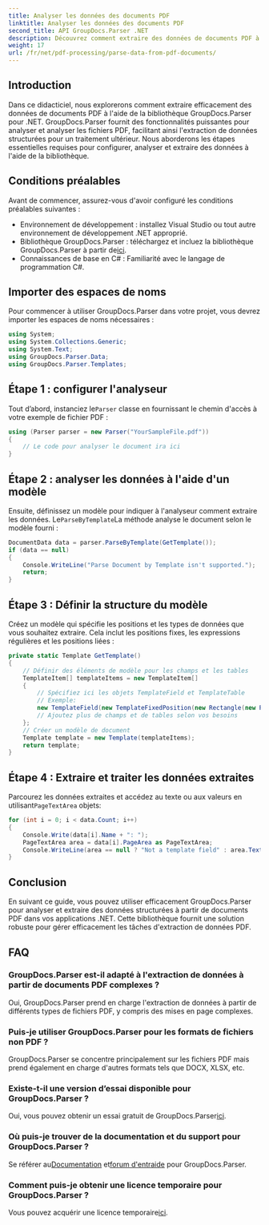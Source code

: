```yaml
---
title: Analyser les données des documents PDF
linktitle: Analyser les données des documents PDF
second_title: API GroupDocs.Parser .NET
description: Découvrez comment extraire des données de documents PDF à l'aide de GroupDocs.Parser pour .NET. Suivez notre guide étape par étape pour analyser et traiter efficacement les fichiers PDF.
weight: 17
url: /fr/net/pdf-processing/parse-data-from-pdf-documents/
---
```

## Introduction
Dans ce didacticiel, nous explorerons comment extraire efficacement des données de documents PDF à l'aide de la bibliothèque GroupDocs.Parser pour .NET. GroupDocs.Parser fournit des fonctionnalités puissantes pour analyser et analyser les fichiers PDF, facilitant ainsi l'extraction de données structurées pour un traitement ultérieur. Nous aborderons les étapes essentielles requises pour configurer, analyser et extraire des données à l'aide de la bibliothèque.
## Conditions préalables
Avant de commencer, assurez-vous d'avoir configuré les conditions préalables suivantes :
- Environnement de développement : installez Visual Studio ou tout autre environnement de développement .NET approprié.
-  Bibliothèque GroupDocs.Parser : téléchargez et incluez la bibliothèque GroupDocs.Parser à partir de[ici](https://releases.groupdocs.com/parser/net/).
- Connaissances de base en C# : Familiarité avec le langage de programmation C#.

## Importer des espaces de noms
Pour commencer à utiliser GroupDocs.Parser dans votre projet, vous devrez importer les espaces de noms nécessaires :
```csharp
using System;
using System.Collections.Generic;
using System.Text;
using GroupDocs.Parser.Data;
using GroupDocs.Parser.Templates;
```
## Étape 1 : configurer l'analyseur
 Tout d’abord, instanciez le`Parser` classe en fournissant le chemin d'accès à votre exemple de fichier PDF :
```csharp
using (Parser parser = new Parser("YourSampleFile.pdf"))
{
    // Le code pour analyser le document ira ici
}
```
## Étape 2 : analyser les données à l'aide d'un modèle
 Ensuite, définissez un modèle pour indiquer à l'analyseur comment extraire les données. Le`ParseByTemplate`La méthode analyse le document selon le modèle fourni :
```csharp
DocumentData data = parser.ParseByTemplate(GetTemplate());
if (data == null)
{
    Console.WriteLine("Parse Document by Template isn't supported.");
    return;
}
```
## Étape 3 : Définir la structure du modèle
Créez un modèle qui spécifie les positions et les types de données que vous souhaitez extraire. Cela inclut les positions fixes, les expressions régulières et les positions liées :
```csharp
private static Template GetTemplate()
{
    // Définir des éléments de modèle pour les champs et les tables
    TemplateItem[] templateItems = new TemplateItem[]
    {
        // Spécifiez ici les objets TemplateField et TemplateTable
        // Exemple:
        new TemplateField(new TemplateFixedPosition(new Rectangle(new Point(35, 135), new Size(100, 10))), "FromCompany"),
        // Ajoutez plus de champs et de tables selon vos besoins
    };
    // Créer un modèle de document
    Template template = new Template(templateItems);
    return template;
}
```
## Étape 4 : Extraire et traiter les données extraites
 Parcourez les données extraites et accédez au texte ou aux valeurs en utilisant`PageTextArea` objets:
```csharp
for (int i = 0; i < data.Count; i++)
{
    Console.Write(data[i].Name + ": ");
    PageTextArea area = data[i].PageArea as PageTextArea;
    Console.WriteLine(area == null ? "Not a template field" : area.Text);
}
```

## Conclusion
En suivant ce guide, vous pouvez utiliser efficacement GroupDocs.Parser pour analyser et extraire des données structurées à partir de documents PDF dans vos applications .NET. Cette bibliothèque fournit une solution robuste pour gérer efficacement les tâches d'extraction de données PDF.
## FAQ
### GroupDocs.Parser est-il adapté à l'extraction de données à partir de documents PDF complexes ?
Oui, GroupDocs.Parser prend en charge l'extraction de données à partir de différents types de fichiers PDF, y compris des mises en page complexes.
### Puis-je utiliser GroupDocs.Parser pour les formats de fichiers non PDF ?
GroupDocs.Parser se concentre principalement sur les fichiers PDF mais prend également en charge d'autres formats tels que DOCX, XLSX, etc.
### Existe-t-il une version d’essai disponible pour GroupDocs.Parser ?
 Oui, vous pouvez obtenir un essai gratuit de GroupDocs.Parser[ici](https://releases.groupdocs.com/).
### Où puis-je trouver de la documentation et du support pour GroupDocs.Parser ?
 Se référer au[Documentation](https://tutorials.groupdocs.com/parser/net/) et[forum d'entraide](https://forum.groupdocs.com/c/parser/17) pour GroupDocs.Parser.
### Comment puis-je obtenir une licence temporaire pour GroupDocs.Parser ?
 Vous pouvez acquérir une licence temporaire[ici](https://purchase.groupdocs.com/temporary-license/).